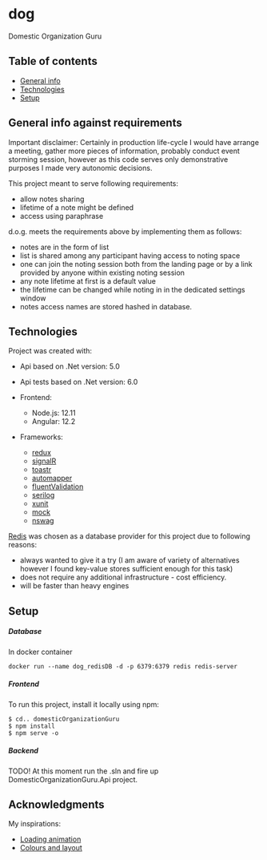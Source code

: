 # dog

Domestic Organization Guru

## Table of contents
* [General info](#general-info)
* [Technologies](#technologies)
* [Setup](#setup)

## General info against requirements
Important disclaimer: Certainly in production life-cycle I would have arrange a meeting, gather more pieces of information, probably conduct event storming session, however as this code serves only demonstrative purposes I made very autonomic decisions.

This project meant to serve following requirements:
  * allow notes sharing
  * lifetime of a note might be defined
  * access using paraphrase

d.o.g. meets the requirements above by implementing them as follows:
  * notes are in the form of list
  * list is shared among any participant having access to noting space
  * one can join the noting session both from the landing page or by a link provided by anyone within existing noting session
  * any note lifetime at first is a default value
  * the lifetime can be changed while noting in in the dedicated settings window
  * notes access names are stored hashed in database.

## Technologies
Project was created with:
* Api based on .Net version: 5.0
* Api tests based on .Net version: 6.0
* Frontend:
  * Node.js: 12.11
  * Angular: 12.2

* Frameworks:
  * [redux](https://ngrx.io/)
  * [signalR](https://docs.microsoft.com/en-us/aspnet/core/signalr/introduction?view=aspnetcore-5.0)
  * [toastr](https://www.npmjs.com/package/ngx-toastr)
  * [automapper](https://docs.automapper.org/en/stable/)
  * [fluentValidation](https://docs.fluentvalidation.net/en/latest/aspnet.html)
  * [serilog](https://serilog.net/)
  * [xunit](https://xunit.net/)
  * [mock](https://www.nuget.org/packages/Moq/)
  * [nswag](https://github.com/RicoSuter/NSwag)

[Redis](https://redis.io/) was chosen as a database provider for this project due to following reasons:
  * always wanted to give it a try (I am aware of variety of alternatives however I found key-value stores sufficient enough for this task)
  * does not require any additional infrastructure - cost efficiency.
  * will be faster than heavy engines


## Setup
##### Database
In docker container
```
docker run --name dog_redisDB -d -p 6379:6379 redis redis-server
```

##### Frontend
To run this project, install it locally using npm:
```
$ cd.. domesticOrganizationGuru
$ npm install
$ npm serve -o
```

##### Backend
TODO!
At this moment run the .sln and fire up DomesticOrganizationGuru.Api project.

## Acknowledgments

My inspirations:
* [Loading animation](https://codepen.io/Sirop)
* [Colours and layout](https://codepen.io/rickyeckhardt)
